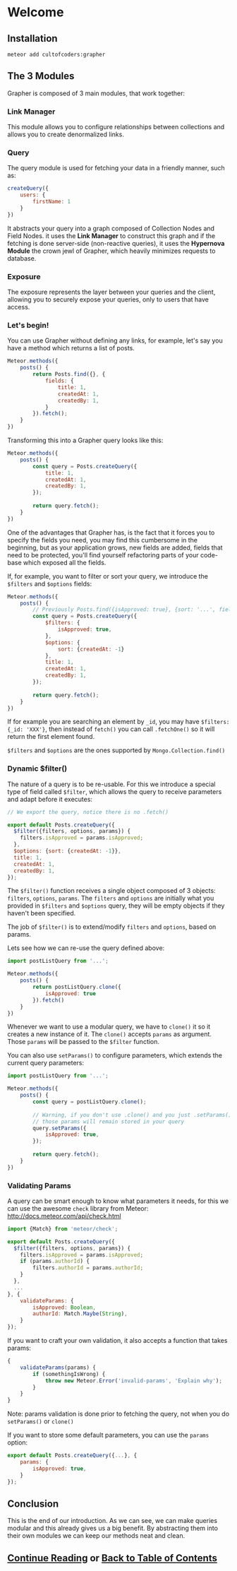 # Welcome

## Installation
```
meteor add cultofcoders:grapher
```

## The 3 Modules

Grapher is composed of 3 main modules, that work together:

### Link Manager
This module allows you to configure relationships between collections and allows you to create denormalized links.

### Query
The query module is used for fetching your data in a friendly manner, such as:
```js
createQuery({
    users: {
        firstName: 1
    }
})
```

It abstracts your query into a graph composed of Collection Nodes and Field Nodes.
it uses the **Link Manager** to construct this graph and if the fetching is done server-side (non-reactive queries),
it uses the **Hypernova Module** the crown jewl of Grapher, which heavily minimizes requests to database.

### Exposure

The exposure represents the layer between your queries and the client, allowing you to securely expose your queries,
only to users that have access. 


### Let's begin!

You can use Grapher without defining any links, for example, let's say you have a method which returns a list of posts.

```js
Meteor.methods({
    posts() {
        return Posts.find({}, {
            fields: {
                title: 1,
                createdAt: 1,
                createdBy: 1,
            }
        }).fetch();
    }
})
```

Transforming this into a Grapher query looks like this:

```js
Meteor.methods({
    posts() {
        const query = Posts.createQuery({
            title: 1,
            createdAt: 1,
            createdBy: 1,
        });
        
        return query.fetch();
    }
})
```

One of the advantages that Grapher has, is the fact that it forces you to specify the fields you need,
you may find this cumbersome in the beginning, but as your application grows, new fields are added,
fields that need to be protected, you'll find yourself refactoring parts of your code-base which exposed
all the fields.

If, for example, you want to filter or sort your query, we introduce the `$filters` and `$options` fields:

```js
Meteor.methods({
    posts() {
        // Previously Posts.find({isApproved: true}, {sort: '...', fields: '...'});
        const query = Posts.createQuery({
            $filters: {
                isApproved: true,
            },
            $options: {
                sort: {createdAt: -1}
            },
            title: 1,
            createdAt: 1,
            createdBy: 1,
        });
        
        return query.fetch();
    }
})
```

If for example you are searching an element by `_id`, you may have `$filters: {_id: 'XXX'}`, then instead of `fetch()` you
can call `.fetchOne()` so it will return the first element found.

`$filters` and `$options` are the ones supported by `Mongo.Collection.find()`

### Dynamic $filter()

The nature of a query is to be re-usable. For this we introduce a special type of field called `$filter`,
which allows the query to receive parameters and adapt before it executes:

```js
// We export the query, notice there is no .fetch()

export default Posts.createQuery({
  $filter({filters, options, params}) {
    filters.isApproved = params.isApproved;
  },
  $options: {sort: {createdAt: -1}},
  title: 1,
  createdAt: 1,
  createdBy: 1,
});
```

The `$filter()` function receives a single object composed of 3 objects: `filters`, `options`, `params`.
The `filters` and `options` are initially what you provided in `$filters` and `$options` query, they will be empty
objects if they haven't been specified.

The job of `$filter()` is to extend/modify `filters` and `options`, based on params.

Lets see how we can re-use the query defined above:

```js
import postListQuery from '...';

Meteor.methods({
    posts() {
        return postListQuery.clone({
            isApproved: true
        }).fetch()
    }
})
```

Whenever we want to use a modular query, we have to `clone()` it so it creates a new instance of it.
The `clone()` accepts `params` as argument. Those `params` will be passed to the `$filter` function.

You can also use `setParams()` to configure parameters, which extends the current query parameters:

```js
import postListQuery from '...';

Meteor.methods({
    posts() {
        const query = postListQuery.clone();
        
        // Warning, if you don't use .clone() and you just .setParams(),
        // those params will remain stored in your query
        query.setParams({
            isApproved: true,
        });
        
        return query.fetch();
    }
})
```

### Validating Params

A query can be smart enough to know what parameters it needs, for this we can use the awesome `check` library from Meteor:
http://docs.meteor.com/api/check.html

```js
import {Match} from 'meteor/check';

export default Posts.createQuery({
  $filter({filters, options, params}) {
    filters.isApproved = params.isApproved;
    if (params.authorId) {
        filters.authorId = params.authorId;
    }
  },
  ...
}, {
    validateParams: {
        isApproved: Boolean,
        authorId: Match.Maybe(String),
    }
});
```

If you want to craft your own validation, it also accepts a function that takes params:

```js
{
    validateParams(params) {
        if (somethingIsWrong) {
            throw new Meteor.Error('invalid-params', 'Explain why');
        }
    }
}
```

Note: params validation is done prior to fetching the query, not when you do `setParams()` or `clone()`

If you want to store some default parameters, you can use the `params` option:
```js
export default Posts.createQuery({...}, {
    params: {
        isApproved: true,
    }
});
```

## Conclusion

This is the end of our introduction. As we can see, we can make queries modular and this already gives us
a big benefit. By abstracting them into their own modules we can keep our methods neat and clean.

## [Continue Reading](linking_collections.md) or [Back to Table of Contents](index.md)
